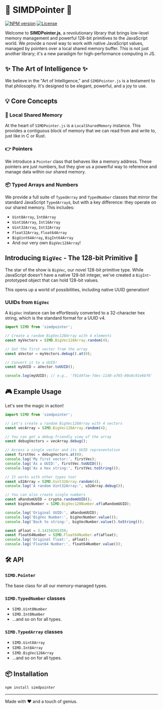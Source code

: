 # 🚀 SIMDPointer 🚀

[![NPM version](https://img.shields.io/npm/v/simdpointer.svg)](https://www.npmjs.com/package/simdpointer)
[![License](https://img.shields.io/npm/l/simdpointer.svg)](https://github.com/central-network/SIMDPointer/LICENSE)

Welcome to **SIMDPointer.js**, a revolutionary library that brings low-level memory management and powerful 128-bit primitives to the JavaScript world. We provide a novel way to work with native JavaScript values, managed by pointers over a local shared memory buffer. This is not just another library; it's a new paradigm for high-performance computing in JS.

## ✨ The Art of Intelligence ✨

We believe in the "Art of Intelligence," and `SIMDPointer.js` is a testament to that philosophy. It's designed to be elegant, powerful, and a joy to use.

## 💡 Core Concepts

### 🧠 Local Shared Memory

At the heart of `SIMDPointer.js` is a `LocalSharedMemory` instance. This provides a contiguous block of memory that we can read from and write to, just like in C or Rust.

### 👉 Pointers

We introduce a `Pointer` class that behaves like a memory address. These pointers are just numbers, but they give us a powerful way to reference and manage data within our shared memory.

### 📦 Typed Arrays and Numbers

We provide a full suite of `TypedArray` and `TypedNumber` classes that mirror the standard JavaScript `TypedArray`s, but with a key difference: they operate on our shared memory. This includes:

-   `Uint8Array`, `Int8Array`
-   `Uint16Array`, `Int16Array`
-   `Uint32Array`, `Int32Array`
-   `Float32Array`, `Float64Array`
-   `BigUint64Array`, `BigInt64Array`
-   And our very own `BigVec128Array`!

## Introducing `BigVec` - The 128-bit Primitive 🌌

The star of the show is `BigVec`, our novel 128-bit primitive type. While JavaScript doesn't have a native 128-bit integer, we've created a `BigInt`-prototyped object that can hold 128-bit values.

This opens up a world of possibilities, including native UUID generation!

###  UUIDs from `BigVec`

A `BigVec` instance can be effortlessly converted to a 32-character hex string, which is the standard format for a UUID v4.

```javascript
import SIMD from 'simdpointer';

// Create a random BigVec128Array with 4 elements
const myVectors = SIMD.BigVec128Array.random(4);

// Get the first vector from the array
const aVector = myVectors.debug().at(0);

// Convert it to a UUID!
const myUUID = aVector.toUUID(); 

console.log(myUUID); // e.g., 'f81d4fae-7dec-11d0-a765-00a0c91e6bf6'
```

## 🎮 Example Usage

Let's see the magic in action!

```javascript
import SIMD from 'simdpointer';

// Let's create a random BigVec128Array with 4 vectors
const vecArray = SIMD.BigVec128Array.random(4);

// You can get a debug-friendly view of the array
const debugVectors = vecArray.debug();

// Access a single vector and its UUID representation
const firstVec = debugVectors.at(0);
console.log('My first vector:', firstVec);
console.log('As a UUID:', firstVec.toUUID());
console.log('As a hex string:', firstVec.toString());

// It works with other types too!
const u32Array = SIMD.Uint32Array.random(4);
console.log('A random Uint32Array:', u32Array.debug());

// You can also create single numbers
const aRandomUUID = crypto.randomUUID();
const bigVecNumber = SIMD.BigVec128Number.of(aRandomUUID);

console.log('Original UUID:', aRandomUUID);
console.log('BigVec Number:', bigVecNumber.value());
console.log('Back to string:', bigVecNumber.value().toString());

const aFloat = 3.14159265359;
const float64Number = SIMD.Float64Number.of(aFloat);
console.log('Original float:', aFloat);
console.log('Float64 Number:', float64Number.value());

```

## 🛠️ API

### `SIMD.Pointer`

The base class for all our memory-managed types.

### `SIMD.TypedNumber` classes

-   `SIMD.Uint8Number`
-   `SIMD.Int8Number`
-   ...and so on for all types.

### `SIMD.TypedArray` classes

-   `SIMD.Uint8Array`
-   `SIMD.Int8Array`
-   `SIMD.BigVec128Array`
-   ...and so on for all types.

## 📦 Installation

```bash
npm install simdpointer
```

---

Made with ❤️ and a touch of genius.